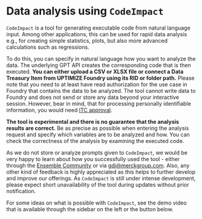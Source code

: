 # Data analysis using `CodeImpact`

`CodeImpact` is a tool for generating executable code from natural language input. Among other applications, this can be used for rapid data analysis e.g., for creating simple statistics, plots, but also more advanced calculations such as regressions.

To do this, you can specify in natural language how you want to analyze the data. The underlying GPT API creates the corresponding code that is then executed. **You can either upload a CSV or XLSX file or connect a Data Treasury Item from UPTIMIZE Foundry using its RID or folder path.** Please note that you need to at least have read authorization for the use case in Foundry that contains the data to be analyzed. The tool cannot write data to Foundry and does not send or store any data beyond your interactive session. However, bear in mind, that for processing personally identifiable information, you would need [ITC approval](https://evarooms.merckgroup.com/topic/itk).

**The tool is experimental and there is no guarantee that the analysis results are correct.** Be as precise as possible when entering the analysis request and specify which variables are to be analyzed and how. You can check the correctness of the analysis by examining the executed code.

As we do not store or analyze prompts given to `CodeImpact`, we would be very happy to learn about how you successfully used the tool - either through the [Ensemble Community](https://teams.microsoft.com/l/team/19%3A95f77c7b5c414698b971a41a4a2e3402%40thread.skype/conversations?groupId=b2e24ac7-9338-4859-9d3a-d11888254461&tenantId=) or via [gdi@merckgroup.com](mailto:gdi@merckgroup.com?subject=CodeImpact%20Feedback). Also, any other kind of feedback is highly appreciated as this helps to further develop and improve our offerings. As `CodeImpact` is still under intense development, please expect short unavailability of the tool during updates without prior notification.

For some ideas on what is possible with `CodeImpact`, see the demo video that is available through the sidebar on the left or the button below.